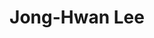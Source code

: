 ---
title: "Jong-Hwan Lee"
presenter_id: jong-hwan_lee
permalink: /member_full_presentations/jong-hwan_lee
layout: member_all_presentations
---